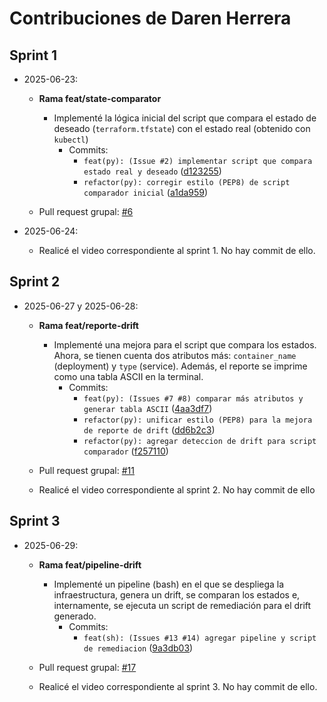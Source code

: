 # Contribuciones de Daren Herrera

## Sprint 1
- 2025-06-23:
    - **Rama feat/state-comparator**
        - Implementé la lógica inicial del script que compara el estado de deseado (`terraform.tfstate`) con el estado real (obtenido con `kubectl`)
            - Commits:
                - `feat(py): (Issue #2) implementar script que compara estado real y deseado` ([d123255](https://github.com/Grupo-9-CC3S2/Proyecto-9-PC4/commit/d12325547be0a4aee95360acee387b3a2ee2274c))
                - `refactor(py): corregir estilo (PEP8) de script comparador inicial` ([a1da959](https://github.com/Grupo-9-CC3S2/Proyecto-9-PC4/commit/a1da9594ffcafacd5488ee42017fe1bf17498b5c))

    - Pull request grupal: [#6](https://github.com/Grupo-9-CC3S2/Proyecto-9-PC4/pull/6)

- 2025-06-24:
    - Realicé el video correspondiente al sprint 1. No hay commit de ello.

## Sprint 2

- 2025-06-27 y 2025-06-28:
    - **Rama feat/reporte-drift**
        - Implementé una mejora para el script que compara los estados. Ahora, se tienen cuenta dos atributos más: `container_name` (deployment) y `type` (service). Además, el reporte se imprime como una tabla ASCII en la terminal.
            - Commits:
                - `feat(py): (Issues #7 #8) comparar más atributos y generar tabla ASCII` ([4aa3df7](https://github.com/Grupo-9-CC3S2/Proyecto-9-PC4/commit/4aa3df7bd5f33b5fa161252f8e364f4365ba8d0c))
                - `refactor(py): unificar estilo (PEP8) para la mejora de reporte de drift` ([dd6b2c3](https://github.com/Grupo-9-CC3S2/Proyecto-9-PC4/commit/dd6b2c324d5a863a530530cc11140ecf2657f513))
                - `refactor(py): agregar deteccion de drift para script comparador` ([f257110](https://github.com/Grupo-9-CC3S2/Proyecto-9-PC4/commit/f25711070dea4ec994c1a0d7e1440031588d1a18))

    - Pull request grupal: [#11](https://github.com/Grupo-9-CC3S2/Proyecto-9-PC4/pull/11)
    - Realicé el video correspondiente al sprint 2. No hay commit de ello

## Sprint 3

- 2025-06-29:
    - **Rama feat/pipeline-drift**
        - Implementé un pipeline (bash) en el que se despliega la infraestructura, genera un drift, se comparan los estados e, internamente, se ejecuta un script de remediación para el drift generado.
            - Commits:
                - `feat(sh): (Issues #13 #14) agregar pipeline y script de remediacion` ([9a3db03](https://github.com/Grupo-9-CC3S2/Proyecto-9-PC4/commit/9a3db03c9e57cf0a255122c7e8c2a2d0570a33b6))
                
    - Pull request grupal: [#17](https://github.com/Grupo-9-CC3S2/Proyecto-9-PC4/pull/17)
    - Realicé el video correspondiente al sprint 3. No hay commit de ello.